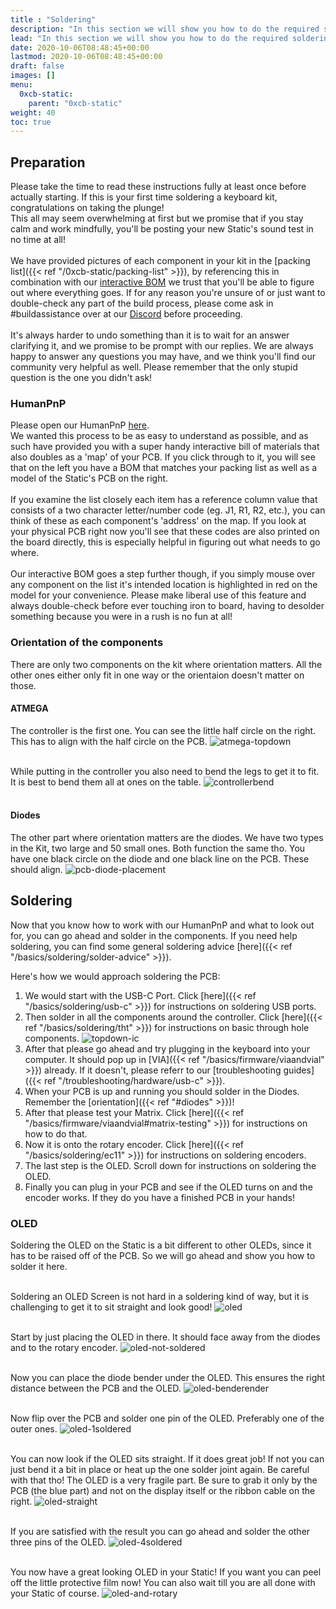 ```yaml
---
title : "Soldering"
description: "In this section we will show you how to do the required soldering for your new Static."
lead: "In this section we will show you how to do the required soldering for your new Static."
date: 2020-10-06T08:48:45+00:00
lastmod: 2020-10-06T08:48:45+00:00
draft: false
images: []
menu:
  0xcb-static:
    parent: "0xcb-static"
weight: 40
toc: true
---
```


## Preparation

Please take the time to read these instructions fully at least once before actually starting. If this is your first time soldering a keyboard kit, congratulations on taking the plunge!
<br>This all may seem overwhelming at first but we promise that if you stay calm and work mindfully, you'll be posting your new Static's sound test in no time at all!
<br><br>We have provided pictures of each component in your kit in the [packing list]({{< ref "/0xcb-static/packing-list" >}}), by referencing this in combination with our [interactive BOM](https://files.0xcb.dev/0xCB-Static/humanpnp.html) we trust that you'll be able to figure out where everything goes. If for any reason you're unsure of or just want to double-check any part of the build process, please come ask in #buildassistance over at our [Discord](https://discord.gg/WpmFC2NRWV) before proceeding.
<br><br>It's always harder to undo something than it is to wait for an answer clarifying it, and we promise to be prompt with our replies. We are always happy to answer any questions you may have, and we think you'll find our community very helpful as well. Please remember that the only stupid question is the one you didn't ask!

### HumanPnP

Please open our HumanPnP [here](https://files.0xcb.dev/0xCB-Static/humanpnp.html).
<br>We wanted this process to be as easy to understand as possible, and as such have provided you with a super handy interactive bill of materials that also doubles as a 'map' of your PCB. If you click through to it, you will see that on the left you have a BOM that matches your packing list as well as a model of the Static's PCB on the right.
<br><br>If you examine the list closely each item has a reference column value that consists of a two character letter/number code (eg. J1, R1, R2, etc.), you can think of these as each component's 'address' on the map. If you look at your physical PCB right now you'll see that these codes are also printed on the board directly, this is especially helpful in figuring out what needs to go where.
<br><br>Our interactive BOM goes a step further though, if you simply mouse over any component on the list it's intended location is highlighted in red on the model for your convenience. Please make liberal use of this feature and always double-check before ever touching iron to board, having to desolder something because you were in a rush is no fun at all!

### Orientation of the components

There are only two components on the kit where orientation matters. All the other ones either only fit in one way or the orientaion doesn't matter on those.

#### ATMEGA

The controller is the first one. You can see the little half circle on the right. This has to align with the half circle on the PCB.
![atmega-topdown](atmega-topdown.jpg)

<br>While putting in the controller you also need to bend the legs to get it to fit. It is best to bend them all at ones on the table.
![controllerbend](controllerbend.jpg)<br><br>

#### Diodes

The other part where orientation matters are the diodes. We have two types in the Kit, two large and 50 small ones. Both function the same tho. You have one black circle on the diode and one black line on the PCB. These should align.
![pcb-diode-placement](pcb-diode-placement.jpg)


## Soldering

Now that you know how to work with our HumanPnP and what to look out for, you can go ahead and solder in the components. If you need help soldering, you can find some general soldering advice [here]({{< ref "/basics/soldering/solder-advice" >}}).

Here's how we would approach soldering the PCB:
1. We would start with the USB-C Port. Click [here]({{< ref "/basics/soldering/usb-c" >}}) for instructions on soldering USB ports.
2. Then solder in all the components around the controller. Click [here]({{< ref "/basics/soldering/tht" >}}) for instructions on basic through hole components.
![topdown-ic](topdown-ic.jpg)
3. After that please go ahead and try plugging in the keyboard into your computer. It should pop up in [VIA]({{< ref "/basics/firmware/viaandvial" >}}) already. If it doesn't, please referr to our [troubleshooting guides]({{< ref "/troubleshooting/hardware/usb-c" >}}).
4. When your PCB is up and running you should solder in the Diodes. Remember the [orientation]({{< ref "#diodes" >}})!
5. After that please test your Matrix. Click [here]({{< ref "/basics/firmware/viaandvial#matrix-testing" >}}) for instructions on how to do that.
6. Now it is onto the rotary encoder. Click [here]({{< ref "/basics/soldering/ec11" >}}) for instructions on soldering encoders.
7. The last step is the OLED. Scroll down for instructions on soldering the OLED.
8. Finally you can plug in your PCB and see if the OLED turns on and the encoder works. If they do you have a finished PCB in your hands!

### OLED

Soldering the OLED on the Static is a bit different to other OLEDs, since it has to be raised off of the PCB. So we will go ahead and show you how to solder it here.

<br>Soldering an OLED Screen is not hard in a soldering kind of way, but it is challenging to get it to sit straight and look good!
![oled](oled.jpg)

<br>Start by just placing the OLED in there. It should face away from the diodes and to the rotary encoder.
![oled-not-soldered](oled-not-soldered.jpg)

<br>Now you can place the diode bender under the OLED. This ensures the right distance between the PCB and the OLED.
![oled-benderender](oled-benderender.jpg)

<br>Now flip over the PCB and solder one pin of the OLED. Preferably one of the outer ones.
![oled-1soldered](oled-1soldered.jpg)

<br>You can now look if the OLED sits straight. If it does great job! If not you can just bend it a bit in place or heat up the one solder joint again. Be careful with that tho! The OLED is a very fragile part. Be sure to grab it only by the PCB (the blue part) and not on the display itself or the ribbon cable on the right.
![oled-straight](oled-straight.jpg)

<br>If you are satisfied with the result you can go ahead and solder the other three pins of the OLED.
![oled-4soldered](oled-4soldered.jpg)

<br>You now have a great looking OLED in your Static! If you want you can peel off the little protective film now! You can also wait till you are all done with your Static of course.
![oled-and-rotary](oled-and-rotary.jpg)
